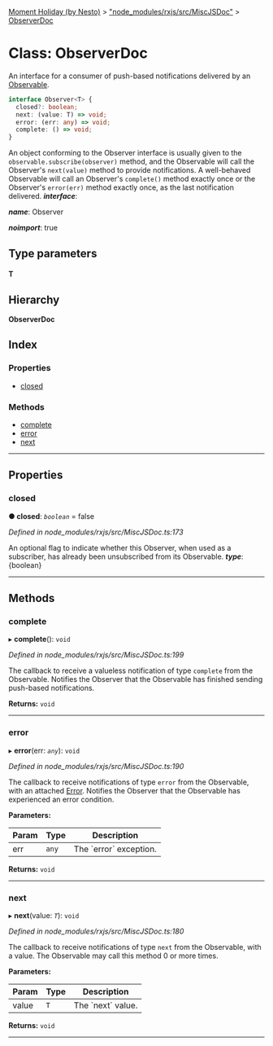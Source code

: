 [Moment Holiday (by Nesto)](../README.md) > ["node_modules/rxjs/src/MiscJSDoc"](../modules/_node_modules_rxjs_src_miscjsdoc_.md) > [ObserverDoc](../classes/_node_modules_rxjs_src_miscjsdoc_.observerdoc.md)

# Class: ObserverDoc

An interface for a consumer of push-based notifications delivered by an [Observable](_node_modules_rxjs_src_internal_observable_.observable.md).

```ts
interface Observer<T> {
  closed?: boolean;
  next: (value: T) => void;
  error: (err: any) => void;
  complete: () => void;
}
```

An object conforming to the Observer interface is usually given to the `observable.subscribe(observer)` method, and the Observable will call the Observer's `next(value)` method to provide notifications. A well-behaved Observable will call an Observer's `complete()` method exactly once or the Observer's `error(err)` method exactly once, as the last notification delivered.
*__interface__*: 

*__name__*: Observer

*__noimport__*: true

## Type parameters
#### T 
## Hierarchy

**ObserverDoc**

## Index

### Properties

* [closed](_node_modules_rxjs_src_miscjsdoc_.observerdoc.md#closed)

### Methods

* [complete](_node_modules_rxjs_src_miscjsdoc_.observerdoc.md#complete)
* [error](_node_modules_rxjs_src_miscjsdoc_.observerdoc.md#error)
* [next](_node_modules_rxjs_src_miscjsdoc_.observerdoc.md#next)

---

## Properties

<a id="closed"></a>

###  closed

**● closed**: *`boolean`* = false

*Defined in node_modules/rxjs/src/MiscJSDoc.ts:173*

An optional flag to indicate whether this Observer, when used as a subscriber, has already been unsubscribed from its Observable.
*__type__*: {boolean}

___

## Methods

<a id="complete"></a>

###  complete

▸ **complete**(): `void`

*Defined in node_modules/rxjs/src/MiscJSDoc.ts:199*

The callback to receive a valueless notification of type `complete` from the Observable. Notifies the Observer that the Observable has finished sending push-based notifications.

**Returns:** `void`

___
<a id="error"></a>

###  error

▸ **error**(err: *`any`*): `void`

*Defined in node_modules/rxjs/src/MiscJSDoc.ts:190*

The callback to receive notifications of type `error` from the Observable, with an attached [Error](_node_modules__nesto_software_moment_holiday_core_src_database_database_error_.databaseerror.md#error). Notifies the Observer that the Observable has experienced an error condition.

**Parameters:**

| Param | Type | Description |
| ------ | ------ | ------ |
| err | `any` |  The \`error\` exception. |

**Returns:** `void`

___
<a id="next"></a>

###  next

▸ **next**(value: *`T`*): `void`

*Defined in node_modules/rxjs/src/MiscJSDoc.ts:180*

The callback to receive notifications of type `next` from the Observable, with a value. The Observable may call this method 0 or more times.

**Parameters:**

| Param | Type | Description |
| ------ | ------ | ------ |
| value | `T` |  The \`next\` value. |

**Returns:** `void`

___

